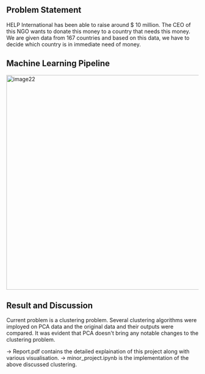 ## Problem Statement

HELP International has been able to raise around $ 10 million. The CEO of this NGO wants to donate this money to a country that needs this money. 
We are given data from 167 countries and based on this data, we have to decide which country is in immediate need of money.

## Machine Learning Pipeline
<img width="562" alt="image22" src="https://github.com/ihdavjar/CSL2050_Minor_Project/assets/95899338/62bc558e-7ecd-4fc7-a6c6-d929b0834f0a">

## Result and Discussion
Current problem is a clustering problem. Several clustering algorithms were imployed on PCA data and the original data and their outputs were compared. It was evident that PCA doesn't bring any notable changes to the clustering problem.

&rarr; Report.pdf contains the detailed explaination of this project along with various visualisation.
&rarr; minor_project.ipynb is the implementation of the above discussed clustering.
